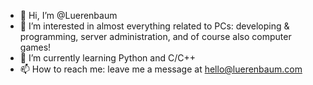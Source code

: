 - 👋 Hi, I’m @Luerenbaum
- 👀 I’m interested in almost everything related to PCs: developing & programming, server administration, and of course also computer games!
- 🌱 I’m currently learning Python and C/C++
- 📫 How to reach me: leave me a message at hello@luerenbaum.com

<!---
Luerenbaum/Luerenbaum is a ✨ special ✨ repository because its `README.md` (this file) appears on your GitHub profile.
You can click the Preview link to take a look at your changes.
--->
